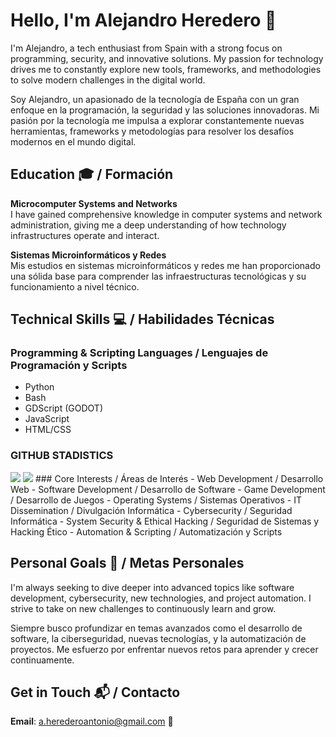 # Hello, I'm Alejandro Heredero 👋

I'm Alejandro, a tech enthusiast from Spain with a strong focus on programming, security, and innovative solutions. My passion for technology drives me to constantly explore new tools, frameworks, and methodologies to solve modern challenges in the digital world.

Soy Alejandro, un apasionado de la tecnología de España con un gran enfoque en la programación, la seguridad y las soluciones innovadoras. Mi pasión por la tecnología me impulsa a explorar constantemente nuevas herramientas, frameworks y metodologías para resolver los desafíos modernos en el mundo digital.

## Education 🎓 / Formación

**Microcomputer Systems and Networks**  
I have gained comprehensive knowledge in computer systems and network administration, giving me a deep understanding of how technology infrastructures operate and interact.

**Sistemas Microinformáticos y Redes**  
Mis estudios en sistemas microinformáticos y redes me han proporcionado una sólida base para comprender las infraestructuras tecnológicas y su funcionamiento a nivel técnico.

## Technical Skills 💻 / Habilidades Técnicas

### Programming & Scripting Languages / Lenguajes de Programación y Scripts
- Python
- Bash
- GDScript (GODOT)
- JavaScript
- HTML/CSS

### GITHUB STADISTICS 
 <img src="https://github-readme-stats.vercel.app/api/top-langs/?username=h3rhex&layout=compact&langs_count=10&title_color=ffffff&text_color=ffffff&bg_color=0d1117&border_color=9400D3&icon_color=ff005c"/>
 <img src="https://github-readme-stats.vercel.app/api?username=h3rhex&title_color=ffffff&text_color=ffffff&bg_color=0d1117&border_color=9400D3&icon_color=ff005c"/>
### Core Interests / Áreas de Interés
- Web Development / Desarrollo Web
- Software Development / Desarrollo de Software
- Game Development / Desarrollo de Juegos
- Operating Systems / Sistemas Operativos
- IT Dissemination / Divulgación Informática
- Cybersecurity / Seguridad Informática
- System Security & Ethical Hacking / Seguridad de Sistemas y Hacking Ético
- Automation & Scripting / Automatización y Scripts

## Personal Goals 🌱 / Metas Personales

I'm always seeking to dive deeper into advanced topics like software development, cybersecurity, new technologies, and project automation. I strive to take on new challenges to continuously learn and grow.

Siempre busco profundizar en temas avanzados como el desarrollo de software, la ciberseguridad, nuevas tecnologías, y la automatización de proyectos. Me esfuerzo por enfrentar nuevos retos para aprender y crecer continuamente.

## Get in Touch 📬 / Contacto
**Email**: a.herederoantonio@gmail.com 📧
